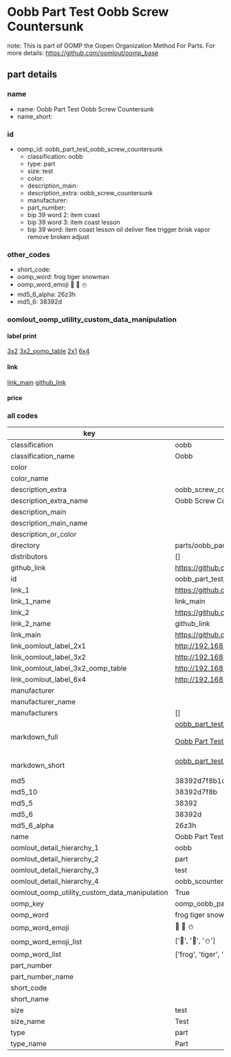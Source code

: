 # Oobb Part Test Oobb Screw Countersunk  

note: This is part of OOMP the Oopen Organization Method For Parts. For more details: https://github.com/oomlout/oomp_base

##  part details





### name
* name: Oobb Part Test Oobb Screw Countersunk
* name_short: 
### id
* oomp_id: oobb_part_test_oobb_screw_countersunk
  * classification: oobb
  * type: part
  * size: test
  * color: 
  * description_main: 
  * description_extra: oobb_screw_countersunk
  * manufacturer: 
  * part_number: 
  * bip 39 word 2: item coast
  * bip 39 word 3: item coast lesson
  * bip 39 word: item coast lesson oil deliver flee trigger brisk vapor remove broken adjust

### other_codes
* short_code: 
* oomp_word: frog tiger snowman
* oomp_word_emoji :frog: :tiger: :snowman:
* md5_6_alpha: 26z3h
* md5_6: 38392d






### oomlout_oomp_utility_custom_data_manipulation
#### label print
[3x2](http://192.168.1.245:1112/?label=oomp%2026z3h)
[3x2_oomp_table](http://192.168.1.107:1112/?label=oomp%2026z3h)
[2x1](http://192.168.1.242:1112/?label=oomp%2026z3h)
[6x4](http://192.168.1.55:1112/?label=oomp%2026z3h)    

#### link

[link_main](https://github.com/oomlout/oomlout_oomp_current_version_messy/tree/main/parts/oobb_part_test_oobb_screw_countersunk) [github_link](https://github.com/oomlout/oomlout_oomp_part_src/tree/main/parts/oobb_part_test_oobb_screw_countersunk)                             

#### price







### all codes 
| key | value |  
| --- | --- |  
| classification | oobb |  
| classification_name | Oobb |  
| color |  |  
| color_name |  |  
| description_extra | oobb_screw_countersunk |  
| description_extra_name | Oobb Screw Countersunk |  
| description_main |  |  
| description_main_name |  |  
| description_or_color |   |  
| directory | parts/oobb_part_test_oobb_screw_countersunk |  
| distributors | [] |  
| github_link | https://github.com/oomlout/oomlout_oomp_part_src/tree/main/parts/oobb_part_test_oobb_screw_countersunk |  
| id | oobb_part_test_oobb_screw_countersunk |  
| link_1 | https://github.com/oomlout/oomlout_oomp_current_version_messy/tree/main/parts/oobb_part_test_oobb_screw_countersunk |  
| link_1_name | link_main |  
| link_2 | https://github.com/oomlout/oomlout_oomp_part_src/tree/main/parts/oobb_part_test_oobb_screw_countersunk |  
| link_2_name | github_link |  
| link_main | https://github.com/oomlout/oomlout_oomp_current_version_messy/tree/main/parts/oobb_part_test_oobb_screw_countersunk |  
| link_oomlout_label_2x1 | http://192.168.1.242:1112/?label=oomp%2026z3h |  
| link_oomlout_label_3x2 | http://192.168.1.245:1112/?label=oomp%2026z3h |  
| link_oomlout_label_3x2_oomp_table | http://192.168.1.107:1112/?label=oomp%2026z3h |  
| link_oomlout_label_6x4 | http://192.168.1.55:1112/?label=oomp%2026z3h |  
| manufacturer |  |  
| manufacturer_name |  |  
| manufacturers | [] |  
| markdown_full | [oobb_part_test_oobb_screw_countersunk](https://github.com/oomlout/oomlout_oomp_current_version_messy/tree/main/parts/oobb_part_test_oobb_screw_countersunk)<br>[](https://github.com/oomlout/oomlout_oomp_current_version_messy/tree/main/parts/oobb_part_test_oobb_screw_countersunk)<br>[Oobb Part Test Oobb Screw Countersunk](https://github.com/oomlout/oomlout_oomp_current_version_messy/tree/main/parts/oobb_part_test_oobb_screw_countersunk)<br><br> |  
| markdown_short | [oobb_part_test_oobb_screw_countersunk](https://github.com/oomlout/oomlout_oomp_current_version_messy/tree/main/parts/oobb_part_test_oobb_screw_countersunk)<br><br> |  
| md5 | 38392d7f8b1c5d11631d099d00cb33b6 |  
| md5_10 | 38392d7f8b |  
| md5_5 | 38392 |  
| md5_6 | 38392d |  
| md5_6_alpha | 26z3h |  
| name | Oobb Part Test Oobb Screw Countersunk |  
| oomlout_detail_hierarchy_1 | oobb |  
| oomlout_detail_hierarchy_2 | part |  
| oomlout_detail_hierarchy_3 | test |  
| oomlout_detail_hierarchy_4 | oobb_scountersunk |  
| oomlout_oomp_utility_custom_data_manipulation | True |  
| oomp_key | oomp_oobb_part_test_oobb_screw_countersunk |  
| oomp_word | frog tiger snowman |  
| oomp_word_emoji | :frog: :tiger: :snowman: |  
| oomp_word_emoji_list | [':frog:', ':tiger:', ':snowman:'] |  
| oomp_word_list | ['frog', 'tiger', 'snowman'] |  
| part_number |  |  
| part_number_name |  |  
| short_code |  |  
| short_name |  |  
| size | test |  
| size_name | Test |  
| type | part |  
| type_name | Part |  
